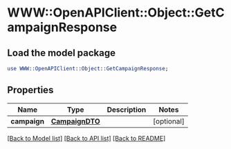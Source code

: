 # WWW::OpenAPIClient::Object::GetCampaignResponse

## Load the model package
```perl
use WWW::OpenAPIClient::Object::GetCampaignResponse;
```

## Properties
Name | Type | Description | Notes
------------ | ------------- | ------------- | -------------
**campaign** | [**CampaignDTO**](CampaignDTO.md) |  | [optional] 

[[Back to Model list]](../README.md#documentation-for-models) [[Back to API list]](../README.md#documentation-for-api-endpoints) [[Back to README]](../README.md)


